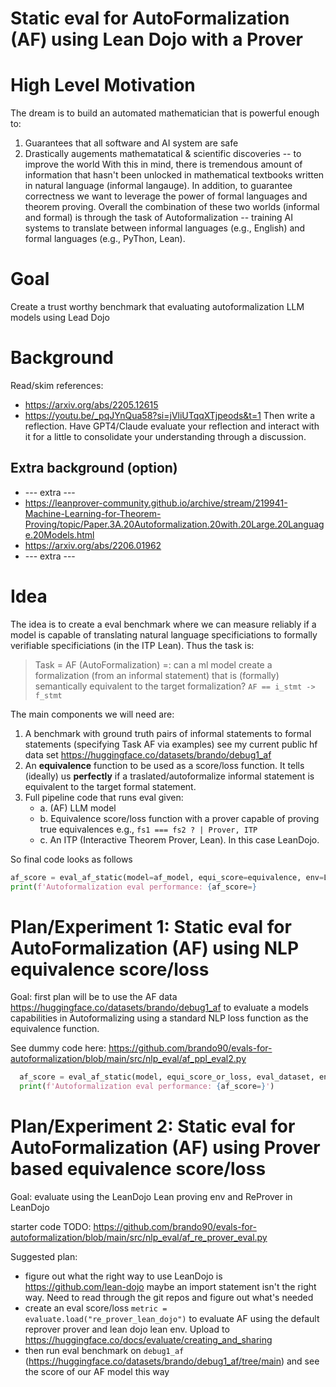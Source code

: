 # Static eval for AutoFormalization (AF) using Lean Dojo with a Prover

# High Level Motivation
The dream is to build an automated mathematician that is powerful enough to:
1. Guarantees that all software and AI system are safe
2. Drastically augements mathematatical & scientific discoveries -- to improve the world
With this in mind, there is tremendous amount of information that hasn't been unlocked in mathematical textbooks written in natural language (informal langauge).
In addition, to guarantee correctness we want to leverage the power of formal languages and theorem proving.
Overall the combination of these two worlds (informal and formal) is through the task of Autoformalization -- training AI systems to translate between informal languages (e.g., English) and formal languages (e.g., PyThon, Lean). 

# Goal
Create a trust worthy benchmark that evaluating autoformalization LLM models using Lead Dojo

# Background

Read/skim references:
- https://arxiv.org/abs/2205.12615
- https://youtu.be/_pqJYnQua58?si=jVliUTqqXTjpeods&t=1
Then write a reflection.
Have GPT4/Claude evaluate your reflection and interact with it for a little to consolidate your understanding through a discussion.

## Extra background (option)
- --- extra ---
- https://leanprover-community.github.io/archive/stream/219941-Machine-Learning-for-Theorem-Proving/topic/Paper.3A.20Autoformalization.20with.20Large.20Language.20Models.html
- https://arxiv.org/abs/2206.01962
- --- extra ---

# Idea
The idea is to create a eval benchmark where we can measure reliably if a model is capable of translating natural language specificiations to formally verifiable specificiations (in the ITP Lean).
Thus the task is:

> Task = AF (AutoFormalization) =: can a ml model create a formalization (from an informal statement) that is (formally) semantically equivalent to the target formalization? `AF == i_stmt -> f_stmt`

The main components we will need are:
1. A benchmark with ground truth pairs of informal statements to formal statements (specifying Task AF via examples) see my current public hf data set https://huggingface.co/datasets/brando/debug1_af 
2. An **equivalence** function to be used as a score/loss function. It tells (ideally) us **perfectly** if a traslated/autoformalize informal statement is equivalent to the target formal statement.
3. Full pipeline code that runs eval given:
   - a. (AF) LLM model
   - b. Equivalence score/loss function with a prover capable of proving true equivalences e.g., `fs1 === fs2 ? | Prover, ITP`
   - c. An ITP (Interactive Theorem Prover, Lean). In this case LeanDojo.

So final code looks as follows
```python
af_score = eval_af_static(model=af_model, equi_score=equivalence, env=LeanDojo)
print(f'Autoformalization eval performance: {af_score=}
```

# Plan/Experiment 1: Static eval for AutoFormalization (AF) using NLP equivalence score/loss
Goal: first plan will be to use the AF data https://huggingface.co/datasets/brando/debug1_af to evaluate a models capabilities in Autoformalizing using a standard NLP loss function as the equivalence function. 

See dummy code here: https://github.com/brando90/evals-for-autoformalization/blob/main/src/nlp_eval/af_ppl_eval2.py

```python
  af_score = eval_af_static(model, equi_score_or_loss, eval_dataset, env=LeanDojo)
  print(f'Autoformalization eval performance: {af_score=}')
```

# Plan/Experiment 2: Static eval for AutoFormalization (AF) using Prover based equivalence score/loss
Goal: evaluate using the LeanDojo Lean proving env and ReProver in LeanDojo

starter code TODO: https://github.com/brando90/evals-for-autoformalization/blob/main/src/nlp_eval/af_re_prover_eval.py

Suggested plan:
- figure out what the right way to use LeanDojo is https://github.com/lean-dojo maybe an import statement isn't the right way. Need to read through the git repos and figure out what's needed
- create an eval score/loss `metric = evaluate.load("re_prover_lean_dojo")` to evaluate AF using the default reprover prover and lean dojo lean env. Upload to https://huggingface.co/docs/evaluate/creating_and_sharing
- then run eval benchmark on `debug1_af` (https://huggingface.co/datasets/brando/debug1_af/tree/main) and see the score of our AF model this way

